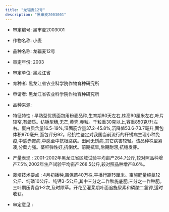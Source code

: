 ```yaml
---
title: "龙辐麦12号"
description: "黑审麦2003001"
---
```

* 审定编号:  黑审麦2003001

*  作物名称:  小麦

*  品种名称:  龙辐麦12号

*  审定年份:  2003

*  审定单位:  黑龙江省

* 育种者:  黑龙江省农业科学院作物育种研究所

*  申请者:  黑龙江省农业科学院作物育种研究所

*  品种来源:  

*  特征特性 : 
早熟型优质面包用粉麦品种,生育期80天左右,株高90厘米左右,叶片较窄,有蜡质。纺锤型穗,无芒,黄壳,赤粒。千粒重30克以上,容重850克/升左右。蛋白质含量16.5-19%,湿面筋含量37.2-45.8%,沉降值53.6-73.7毫升,面包体积870毫升,面包评分92。经抗性鉴定对我国当前流行的秆锈病生理小种免疫,中感赤霉病,中感至中抗根腐病。田间无锈病,其它病害较轻。该品种株型紧凑,分蘖力强。茎秆弹性好,抗倒伏。前期抗旱,后期耐涝,抗穗发芽。
 
*  产量表现 : 
2001-2002年黑龙江省区域试验平均亩产264.7公斤,较对照品种增产7.5%;2002年生产试验平均亩产268.5公斤,较对照品种增产8.6%。

*  栽培技术要点 : 
4月初播种,亩保苗40万株,平播行距15厘米。亩施肥量纯氮12公斤、纯磷10公斤、纯钾3-5公斤,其中三分之二作秋施底肥,三分之一作种肥。三叶期压青苗1-2次,及时除草。开花至灌浆期叶面追施尿素和磷酸二氢钾,适时收获。

*  审定意见 : 

